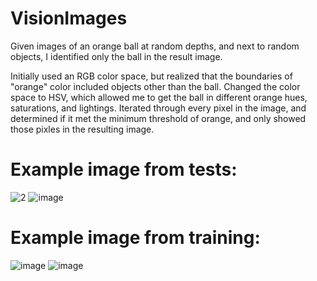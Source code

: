 # VisionImages
Given images of an orange ball at random depths, and next to random objects, I identified only the ball in the result image. 

Initially used an RGB color space, but realized that the boundaries of "orange" color included objects other than the ball. Changed the color space to HSV, which allowed me to get the ball in different orange hues, saturations, and lightings. Iterated through every pixel in the image, and determined if it met the minimum threshold of orange, and only showed those pixles in the resulting image. 

# Example image from tests:

![2](https://github.com/user-attachments/assets/14be0f71-3bb1-4d94-bda6-473913a35a81)
![image](https://github.com/user-attachments/assets/b69eb1c9-a693-4c97-b1e1-7f8a583dd430)

# Example image from training:
![image](https://github.com/user-attachments/assets/2faf94f3-f1a8-49f7-b3b1-655901e5cda7)
![image](https://github.com/user-attachments/assets/9b21f889-ad53-4218-80a6-2e97c93a454e)
